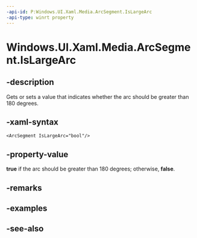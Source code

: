 ```yaml
---
-api-id: P:Windows.UI.Xaml.Media.ArcSegment.IsLargeArc
-api-type: winrt property
---
```


<!-- Property syntax
public bool IsLargeArc { get;  set; }
-->

# Windows.UI.Xaml.Media.ArcSegment.IsLargeArc

## -description
Gets or sets a value that indicates whether the arc should be greater than 180 degrees.



## -xaml-syntax
```xaml
<ArcSegment IsLargeArc="bool"/>
```


## -property-value
**true** if the arc should be greater than 180 degrees; otherwise, **false**.

## -remarks

## -examples

## -see-also
